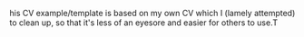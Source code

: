 his CV example/template is based on my own
CV which I (lamely attempted) to clean up, so that
it's less of an eyesore and easier for others to use.T
